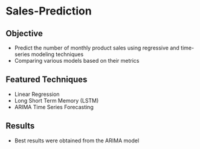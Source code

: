 # Sales-Prediction

## Objective
* Predict the number of monthly product sales using regressive and time-series modeling techniques
* Comparing various models based on their metrics

## Featured Techniques
* Linear Regression
* Long Short Term Memory (LSTM)
* ARIMA Time Series Forecasting

## Results
* Best results were obtained from the ARIMA model
